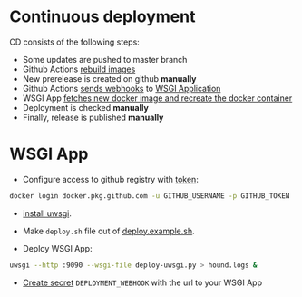 # Continuous deployment

CD consists of the following steps:

* Some updates are pushed to master branch
* Github Actions [rebuild images](../.github/workflows/main.yml)
* New prerelease is created on github **manually**
* Github Actions [sends webhooks](../.github/workflows/release.yml) to [WSGI Application](#wsgi-application)
* WSGI App [fetches new docker image and recreate the docker container](deploy.example.sh)
* Deployment is checked **manually**
* Finally, release is published **manually**

# WSGI App

* Configure access to github registry with [token](https://help.github.com/en/github/authenticating-to-github/creating-a-personal-access-token-for-the-command-line):

```sh
docker login docker.pkg.github.com -u GITHUB_USERNAME -p GITHUB_TOKEN 
```

* [install uwsgi](https://uwsgi-docs.readthedocs.io/en/latest/WSGIquickstart.html#installing-uwsgi-with-python-support). 

* Make `deploy.sh` file out of [deploy.example.sh](deploy.example.sh).

* Deploy WSGI App:

```sh
uwsgi --http :9090 --wsgi-file deploy-uwsgi.py > hound.logs &
```

* [Create secret](https://help.github.com/en/actions/automating-your-workflow-with-github-actions/creating-and-using-encrypted-secrets#creating-encrypted-secrets) `DEPLOYMENT_WEBHOOK` with the url to your WSGI App
